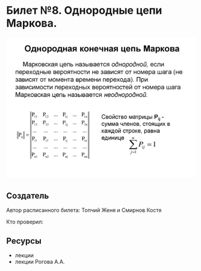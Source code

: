 # Билет №8. Однородные цепи Маркова.

![Однородные цепи Маркова](./q8i1.png)

## Создатель

Автор расписанного билета: Топчий Женя и Смирнов Костя

Кто проверил:


## Ресурсы
- лекции
- лекции Рогова А.А.
